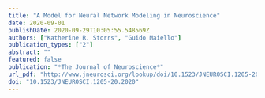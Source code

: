 ```yaml
---
title: "A Model for Neural Network Modeling in Neuroscience"
date: 2020-09-01
publishDate: 2020-09-29T10:05:55.548569Z
authors: ["Katherine R. Storrs", "Guido Maiello"]
publication_types: ["2"]
abstract: ""
featured: false
publication: "*The Journal of Neuroscience*"
url_pdf: "http://www.jneurosci.org/lookup/doi/10.1523/JNEUROSCI.1205-20.2020"
doi: "10.1523/JNEUROSCI.1205-20.2020"
---
```


